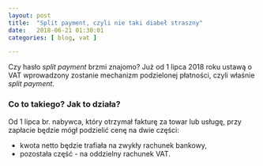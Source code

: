 ```yaml
---
layout: post
title:  "Split payment, czyli nie taki diabeł straszny"
date:   2018-06-21 01:30:01
categories: [ blog, vat ]

---
```



Czy hasło _split payment_ brzmi znajomo?
Już od 1 lipca 2018 roku ustawą o VAT wprowadzony zostanie mechanizm podzielonej płatności, czyli właśnie _split payment_.

### Co to takiego? Jak to działa?
Od 1 lipca br. nabywca, który otrzymał fakturę za towar lub usługę, przy zapłacie będzie mógł podzielić cenę na dwie części:
- kwota netto będzie trafiała na zwykły rachunek bankowy, 
- pozostała część - na oddzielny rachunek VAT.

